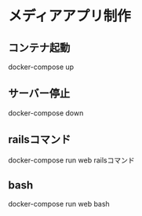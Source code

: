 # メディアアプリ制作

## コンテナ起動
docker-compose up

## サーバー停止
docker-compose down

## railsコマンド
docker-compose run web railsコマンド

## bash
docker-compose run web bash
